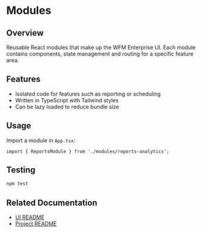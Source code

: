 # Modules

## Overview
Reusable React modules that make up the WFM Enterprise UI. Each module contains
components, state management and routing for a specific feature area.

## Features
- Isolated code for features such as reporting or scheduling
- Written in TypeScript with Tailwind styles
- Can be lazy loaded to reduce bundle size

## Usage
Import a module in `App.tsx`:
```tsx
import { ReportsModule } from './modules/reports-analytics';
```

## Testing
```bash
npm test
```

## Related Documentation
- [UI README](../../README.md)
- [Project README](../../../README.md)
